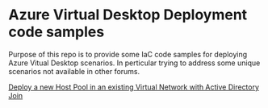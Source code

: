 # Azure Virtual Desktop Deployment code samples

Purpose of this repo is to provide some IaC code samples for deploying Azure Vitual Desktop scenarios. In perticular trying to address some unique scenarios not available in other forums.  

[Deploy a new Host Pool in an existing Virtual Network with Active Directory Join](https://github.com/ravibak/AVD/tree/main/IaC) 


